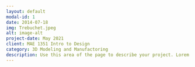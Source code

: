 ```yaml
---
layout: default
modal-id: 1
date: 2014-07-18
img: Trebuchet.jpeg
alt: image-alt
project-date: May 2021
client: MAE 1351 Intro to Design
category: 3D Modeling and Manufactoring
description: Use this area of the page to describe your project. Lorem ipsum dolor sit amet, consectetur adipisicing elit. Mollitia neque assumenda ipsam nihil, molestias magnam, recusandae quos quis inventore quisquam velit asperiores, vitae? Reprehenderit soluta, eos quod consequuntur itaque. Nam.
---
```

